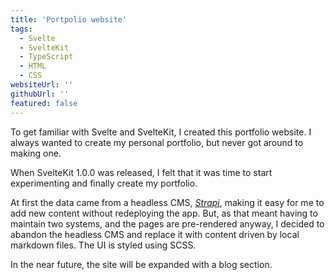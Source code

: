 ```yaml
---
title: 'Portpolio website'
tags:
  - Svelte
  - SvelteKit
  - TypeScript
  - HTML
  - CSS
websiteUrl: ''
githubUrl: ''
featured: false
---
```


To get familiar with Svelte and SvelteKit, I created this portfolio website. I always wanted to create my personal portfolio, but never got around to making one.

When SvelteKit 1.0.0 was released, I felt that it was time to start experimenting and finally create my portfolio.

At first the data came from a headless CMS, _[Strapi](https://strapi.io)_, making it easy for me to add new content without redeploying the app. But, as that meant having to maintain two systems, and the pages are pre-rendered anyway, I decided to abandon the headless CMS and replace it with content driven by local markdown files. The UI is styled using SCSS.

In the near future, the site will be expanded with a blog section.
